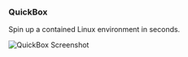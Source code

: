 ### QuickBox

Spin up a contained Linux environment in seconds.

![QuickBox Screenshot](https://preview.ibb.co/cP35F8/title.png)
